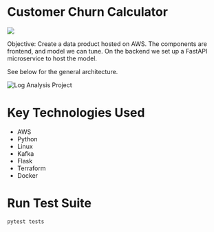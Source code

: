 # Customer Churn Calculator
<img src="https://img.shields.io/badge/Project%20Status%20-Work%20in%20Progress-green"></img>

Objective: 
Create a data product hosted on AWS. The components are frontend, and model we can tune. On the backend we set up a FastAPI microservice to host the model. 



See below for the general architecture. 

![Log Analysis Project](https://user-images.githubusercontent.com/91840749/150691446-b64321e0-84e4-4809-918f-4b617632c3b2.png)


# Key Technologies Used
* AWS 
* Python 
* Linux
* Kafka
* Flask 
* Terraform 
* Docker


# Run Test Suite

`pytest tests`
